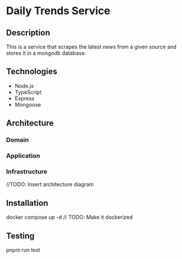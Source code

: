 # Daily Trends Service

## Description

This is a service that scrapes the latest news from a given source and stores it in a mongodb database.

## Technologies

- Node.js
- TypeScript
- Express
- Mongoose

## Architecture

### Domain

### Application

### Infrastructure

//TODO: Insert architecture diagram

## Installation

docker compose up -d
// TODO: Make it dockerized

## Testing
pnpm run test
